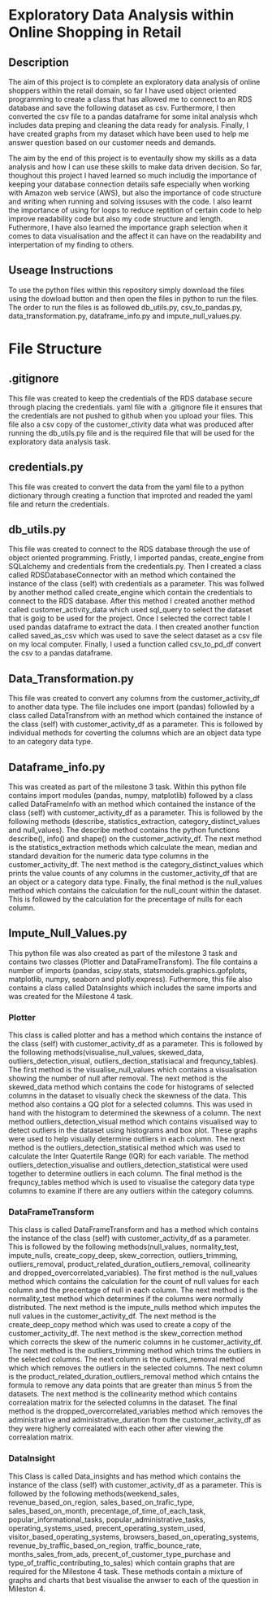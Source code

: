 # Exploratory Data Analysis within Online Shopping in Retail

## Description 
The aim of this project is to complete an exploratory data analysis of online shoppers within the retail domain, so far I have used object oriented programming to create a class that has allowed me to connect to an RDS database and save the following dataset as  csv. Furthermore, I then converted the csv file to a pandas dataframe for some inital analysis whch includes data preping and cleaning the data ready for analysis. Finally, I have created graphs from my dataset which have been used to help me answer question based on our customer needs and demands. 

The aim by the end of this project is to eventaully show my skills as a data analysis and how I can use these skills to make data driven decision. So far, thoughout this project I haved learned so much includig the importance of keeping your database connection details safe especially when working with Amazon web service (AWS), but also the importance of code structure and writing when running and solving issuses with the code. I also learnt the importance of using for loops to reduce reptition of certain code to help improve readability code but also my code structure and length. Futhermore, I have also learned the importance graph selection when it comes to data visualisation and the affect it can have on the readability and interpertation of my finding to others. 

## Useage Instructions 
To use the python files within this repository simply download the files using the dowload button and then open the files in python to run the files. The order to run the files is as followed db_utils.py, csv_to_pandas.py, data_transformation.py, dataframe_info.py and impute_null_values.py. 

# File Structure 
## .gitignore 
This file was created to keep the credentials of the RDS database secure through placing the credentials. yaml file with a .gitignore file it ensures that the credentials are not pushed to github when you upload your files. This file also a csv copy of the customer_ctivity data what was produced after running the db_utils.py file and is the required file that will be used for the exploratory data analysis task. 

## credentials.py 
This file was created to convert the data from the yaml file to a python dictionary through creating a function that improted  and readed the yaml file and return the credentials. 

## db_utils.py 
This file was created to connect to the RDS database through the use of object oriented programming. Fristly, I imported pandas, create_engine from SQLalchemy and credentials from the credentials.py. Then I created a class called RDSDatabaseConnector with an method which contained the instance of the class (self) with credentials as a parameter. This was follwed by another method called create_engine which contain the credentials to connect to the RDS database. After this method I created another method called customer_activity_data which used sql_query to select the dataset that is goig to be used for the project. Once I selected the correct table I used pandas dataframe to extract the data. I then  created another function called saved_as_csv which was used to save the select dataset as a csv file on my local computer. Finally, I used a function called csv_to_pd_df convert the csv to a pandas dataframe. 

## Data_Transformation.py 
This file was created to convert any columns from the customer_activity_df to another data type. The file includes one import (pandas) followled by a class called DataTransfrom with an method which contained the instance of the class (self) with customer_activity_df as a parameter. This is followed by individual methods for coverting the columns which are an object data type to an category data type. 

## Dataframe_info.py 
This was created as part of the milestone 3 task. Within this python file contains import modules (pandas, numpy, matplotlib) followed by a class called DataFrameInfo with an method which contained the instance of the class (self) with customer_activity_df as a parameter. This is followed by the following methods (describe, statistics_extraction, category_distinct_values and null_values). The describe method contains the python functions describe(), info() and shape() on the customer_activity_df. The next method is the statistics_extraction methods which calculate the mean, median and standard devaition for the numeric data type columns in the customer_activity_df. The next method is the category_distinct_values which prints the value counts of any columns in the customer_activity_df that are an object or a category data type. Finally, the final method is the null_values method which contains the calculation for the null_count within the dataset. This is followed by the calculation for the precentage of nulls for each column.

## Impute_Null_Values.py 
This python file was also created as part of the milestone 3 task and contains two classes (Plotter and DataFrameTransfom). The file contains a number of imports (pandas, scipy.stats, statsmodels.graphics.gofplots, matplotlib, numpy, seaborn and plotly.express). Futhermore, this file also contains a class called DataInsights whiich includes the same imports and was created for the Milestone 4 task. 

### Plotter
This class is called plotter and has a method which contains the instance of the class (self) with customer_activity_df as a parameter. This is followed by the following methods(visualise_null_values, skewed_data, outliers_detection_visual, outliers_dection_statisiacal and frequncy_tables). The first method is the visualise_null_values which contains a visualisation showing the number of null after removal. The next method is the skewed_data method which contains the code for histograms of selected columns in the dataset to visually check the skewness of the data. This method also contains a QQ plot for a selected columns. This was used in hand with the histogram to determined the skewness of a column. The next method outliers_detection_visual method which contains visualised way to detect outliers in the dataset using histograms and box plot. These graphs were used to help visually determine outliers in each column. The next method is the outliers_detection_statisical method which was used to calculate the Inter Quatertile Range (IQR) for each variable. The method outliers_detection_visualise and outliers_detection_statistical were used together to determine outliers in each column. The final method is the frequncy_tables method which is used to visualise the category data type columns to examine if there are any outliers within the category columns. 

### DataFrameTransform
This class is called DataFrameTransform and has a method which contains the instance of the class (self) with customer_activity_df as a parameter. This is followed by the following methods(null_values, normality_test, impute_nulls, create_copy_deep, skew_correction, outliers_trimming, outliers_removal, product_related_duration_outliers_removal, collinearity and dropped_overcorrelated_variables). The first method is the null_values method which contains the calculation for the count of null values for each column and the precentage of null in each column. The next method is the normality_test method which determines if the columns were normally distributed. The next method is the impute_nulls method which imputes the null values in the customer_activity_df. The next method is the create_deep_copy method which was used to create a copy of the customer_activity_df. The next method is the skew_correction method which corrects the skew of the numeric columns in he customer_activity_df. The next method is the outliers_trimming method which trims the outliers in the selected columns. The next column is the outliers_removal method which which removes the outliers in the selected columns. The next column is the product_related_duration_outliers_removal method which cntains the formula to remove any data points that are greater than minus 5 from the datasets. The next method is the collinearity method which contains correalation matrix for the selected columns in the dataset. The final method is the dropped_overcorrelated_variables method which  removes the administrative and administrative_duration from the customer_activity_df as they were higherly correalated with each other after viewing the correalation matrix. 

### DataInsight
This Class is called Data_insights and has method which contains the instance of the class (self) with customer_activity_df as a parameter. This is followed by the following methods(weekend_sales, revenue_based_on_region, sales_based_on_trafic_type, sales_based_on_month, precentage_of_time_of_each_task, popular_informational_tasks, popular_administrative_tasks, operating_systems_used, precent_operating_system_used, visitor_based_operating_systems, browsers_based_on_operating_systems, revenue_by_traffic_based_on_region, traffic_bounce_rate, months_sales_from_ads, precent_of_customer_type_purchase and type_of_traffic_contributing_to_sales) which contain graphs that are required for the Milestone 4 task. These methods contain a mixture of graphs and charts that best visualise the anwser to each of the question in Mileston 4.

